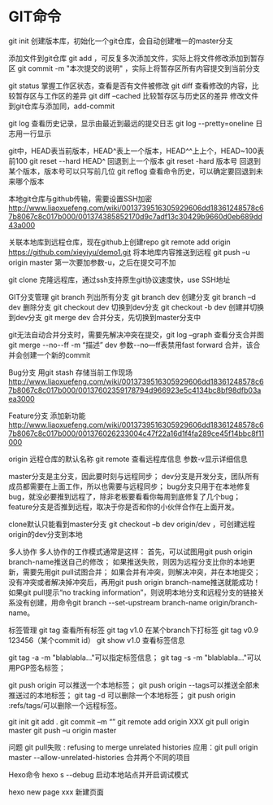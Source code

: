 # GIT命令

git init 创建版本库，初始化一个git仓库，会自动创建唯一的master分支

添加文件到git仓库
git add <files> ，可反复多次添加文件，实际上将文件修改添加到暂存区
git commit -m "本次提交的说明" ，实际上将暂存区所有内容提交到当前分支

git status 掌握工作区状态，查看是否有文件被修改
git diff <file> 查看修改的内容，比较暂存区与工作区的差异
git diff –cached 比较暂存区与历史区的差异
修改文件到git仓库与添加同，add-commit

git log 查看历史记录，显示由最近到最远的提交日志
git log --pretty=oneline 日志用一行显示

git中，HEAD表当前版本，HEAD^表上一个版本，HEAD^^上上个，HEAD~100表前100
git reset --hard HEAD^ 回退到上一个版本
git reset -hard 版本号 回退到某个版本，版本号可以只写前几位
git reflog 查看命令历史，可以确定要回退到未来哪个版本

本地git仓库与github传输，需要设置SSH加密
http://www.liaoxuefeng.com/wiki/0013739516305929606dd18361248578c67b8067c8c017b000/001374385852170d9c7adf13c30429b9660d0eb689dd43a000

关联本地库到远程仓库，现在github上创建repo
git remote add origin https://github.com/xieyiyu/demo1.git
将本地库内容推送到远程
git push –u origin master   第一次要加参数-u，之后在提交可不加

git clone 克隆远程库，通过ssh支持原生git协议速度快，use SSH地址

GIT分支管理
git branch 列出所有分支
git branch dev 创建分支
git branch –d dev 删除分支
git checkout dev 切换到dev分支
git checkout -b dev 创建并切换到dev分支
git merge dev 合并分支，先切换到master分支中

git无法自动合并分支时，需要先解决冲突在提交，git log –graph 查看分支合并图
git merge --no--ff -m “描述” dev 
参数--no—ff表禁用fast forward 合并，该合并会创建一个新的commit

Bug分支
用git stash 存储当前工作现场
http://www.liaoxuefeng.com/wiki/0013739516305929606dd18361248578c67b8067c8c017b000/00137602359178794d966923e5c4134bc8bf98dfb03aea3000

Feature分支
添加新功能
http://www.liaoxuefeng.com/wiki/0013739516305929606dd18361248578c67b8067c8c017b000/001376026233004c47f22a16d1f4fa289ce45f14bbc8f11000

origin 远程仓库的默认名称
git remote 查看远程库信息 参数-v显示详细信息

master分支是主分支，因此要时刻与远程同步；
dev分支是开发分支，团队所有成员都需要在上面工作，所以也需要与远程同步；
bug分支只用于在本地修复bug，就没必要推到远程了，除非老板要看看你每周到底修复了几个bug；
feature分支是否推到远程，取决于你是否和你的小伙伴合作在上面开发。

clone默认只能看到master分支
git checkout –b dev origin/dev ，可创建远程origin的dev分支到本地

多人协作
多人协作的工作模式通常是这样：
首先，可以试图用git push origin branch-name推送自己的修改；
如果推送失败，则因为远程分支比你的本地更新，需要先用git pull试图合并；
如果合并有冲突，则解决冲突，并在本地提交；
没有冲突或者解决掉冲突后，再用git push origin branch-name推送就能成功！
如果git pull提示“no tracking information”，则说明本地分支和远程分支的链接关系没有创建，用命令git branch --set-upstream branch-name origin/branch-name。

标签管理
git tag 查看所有标签
git tag v1.0 在某个branch下打标签
git tag v0.9 123456（某个commit id）
git show v1.0 查看标签信息

git tag -a <tagname> -m "blablabla..."可以指定标签信息；
git tag -s <tagname> -m "blablabla..."可以用PGP签名标签；


git push origin <tagname>可以推送一个本地标签；
git push origin --tags可以推送全部未推送过的本地标签；
git tag -d <tagname>可以删除一个本地标签；
git push origin :refs/tags/<tagname>可以删除一个远程标签。



git init
git add .
git commit –m  “”
git remote add origin XXX
git pull origin master
git push –u origin master

问题
git pull失败 : refusing to merge unrelated histories
应用：git pull origin master --allow-unrelated-histories 合并两个不同的项目

Hexo命令
hexo s --debug 启动本地站点并开启调试模式

hexo new page xxx 新建页面

